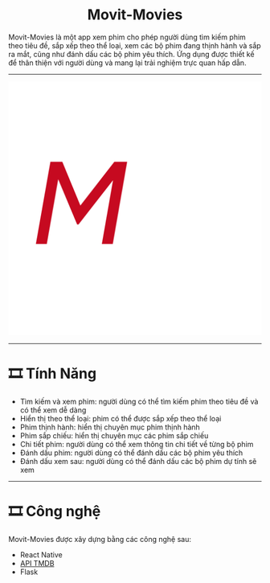 <h1 align="center">Movit-Movies</h1>
Movit-Movies là một app xem phim cho phép người dùng tìm kiếm phim theo tiêu đề, sắp xếp theo thể loại, xem các bộ phim đang thịnh hành và sắp ra mắt, cũng như đánh dấu các bộ phim yêu thích. Ứng dụng được thiết kế để thân thiện với người dùng và mang lại trải nghiệm trực quan hấp dẫn.
<hr/>

![Logo](assets/icon.png)

<hr/>

# 🎞️ Tính Năng 

- Tìm kiếm và xem phim: người dùng có thể tìm kiếm phim theo tiêu đề và có thể xem dễ dàng
- Hiển thị theo thể loại: phim có thể được sắp xếp theo thể loại
- Phim thịnh hành: hiển thị chuyên mục phim thịnh hành
- Phim sắp chiếu: hiển thị chuyên mục các phim sắp chiếu
- Chi tiết phim: người dùng có thể xem thông tin chi tiết về từng bộ phim
- Đánh dấu phim: người dùng có thể đánh dấu các bộ phim yêu thích
- Đánh dấu xem sau: người dùng có thể đánh dấu các bộ phim dự tính sẽ xem

<hr/>

# 🎞️ Công nghệ

Movit-Movies được xây dựng bằng các công nghệ sau:

- React Native
- [API TMDB](https://developers.themoviedb.org/)
- Flask